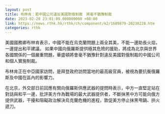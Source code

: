 ```yaml
---
layout: post
title: 布林肯：若中國公司違反美國對俄制裁　將毫不猶豫制裁
date: 2023-02-28 23:01:09.000000000 +08:00
link: https://news.rthk.hk/rthk/ch/component/k2/1689879-20230228.htm
categories: rthk
---
```


美國國務卿布林肯表示，中國不能在烏克蘭問題上兩全其美，不能一邊助長火焰，一邊提出和平建議。
如果中國向俄羅斯提供極其危險的援助，將成為北京與世界各國關係的一個嚴重問題，華盛頓將會毫不猶豫針對違反美國對俄制裁的中國公司和個人實施制裁。

布林肯正在中亞國家訪問，是拜登政府訪問當地的最高級官員，被視為要抗衡俄羅斯及中國在區內的影響力。

在北京，外交部日前回應有關向俄羅斯供應武器的提問時表示，中方一直堅定站在對話與和平一邊，批評美方作為戰場的最大武器提供者，不斷抹黑中方可能向俄方提供武器，干擾和阻礙政治解決烏克蘭危機的進程，敦促美方停止抹黑甩鍋、拱火遞刀。
